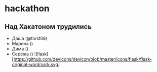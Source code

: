 # hackathon

## Над Хакатоном трудились ##

* Даша (@forst09) 
* Марина ()
* Дима ()
* Серёжа () ![flask][https://github.com/devicons/devicon/blob/master/icons/flask/flask-original-wordmark.svg]
